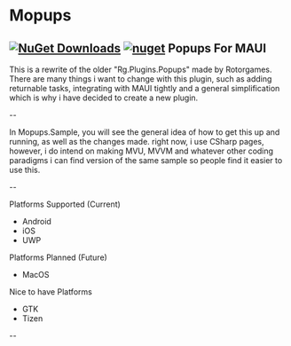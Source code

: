 # Mopups

[![NuGet Downloads](https://img.shields.io/nuget/dt/Mopups.svg)](https://www.nuget.org/packages/Mopups/)
[![nuget](https://img.shields.io/nuget/v/Mopups.svg)](https://www.nuget.org/packages/Mopups/)
Popups For MAUI 
---
This is a rewrite of the older "Rg.Plugins.Popups" made by Rotorgames. There are many things i want to change with this plugin, such as adding returnable tasks, integrating with MAUI tightly and a general simplification which is why i have decided to create a new plugin. 

--

In Mopups.Sample, you will see the general idea of how to get this up and running, as well as the changes made. right now, i use CSharp pages, however, i do intend on making MVU, MVVM and whatever other coding paradigms i can find version of the same sample so people find it easier to use this. 

--

Platforms Supported (Current)
- Android 
- iOS
- UWP

Platforms Planned (Future)
- MacOS

Nice to have Platforms

- GTK
- Tizen

--

